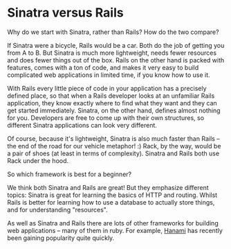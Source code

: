 # Sinatra versus Rails

Why do we start with Sinatra, rather than Rails? How do the two compare?

If Sinatra were a bicycle, Rails would be a car. Both do the job of getting you from A to B. But Sinatra is much more lightweight, needs fewer resources and does fewer things out of the box. Rails on the other hand is packed with features, comes with a ton of code, and makes it very easy to build complicated web applications in limited time, if you know how to use it.

With Rails every little piece of code in your application has a precisely defined place, so that when a Rails developer looks at an unfamiliar Rails application, they know exactly where to find what they want and they can get started immediately. Sinatra, on the other hand, defines almost nothing for you. Developers are free to come up with their own structures, so different Sinatra applications can look very different.

Of course, because it's lightweight, Sinatra is also much faster than Rails – the end of the road for our vehicle metaphor! :) Rack, by the way, would be a pair of shoes (at least in terms of complexity). Sinatra and Rails both use Rack under the hood.

So which framework is best for a beginner?

We think both Sinatra and Rails are great! But they emphasize different topics: Sinatra is great for learning the basics of HTTP and routing. Whilst Rails is better for learning how to use a database to actually store things, and for understanding "resources".

As well as Sinatra and Rails there are lots of other frameworks for building web applications – many of them in ruby. For example, <a href="http://hanamirb.org/">Hanami</a> has recently been gaining popularity quite quickly.
